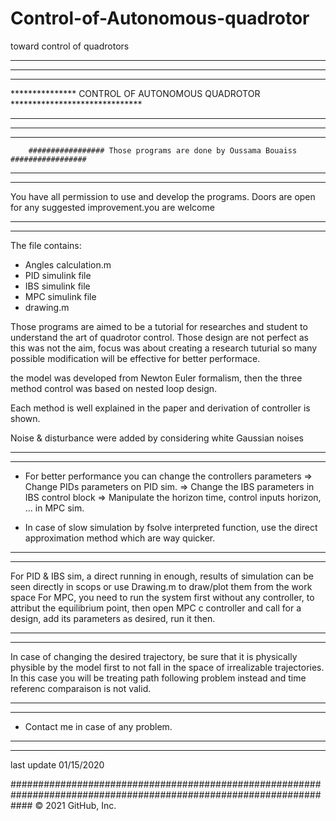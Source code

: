 # Control-of-Autonomous-quadrotor
toward control of quadrotors



*******************************************************************************************************************
*******************************************************************************************************************
***************         						             ******************************
***************              CONTROL OF AUTONOMOUS QUADROTOR                         ******************************
***************           							     ******************************
*******************************************************************************************************************
*******************************************************************************************************************


 		################# Those programs are done by Oussama Bouaiss #################


*******************************************************************************************************************
*******************************************************************************************************************

You have all permission to use and develop the programs.
Doors are open for any suggested improvement.you are welcome

*******************************************************************************************************************
*******************************************************************************************************************


The file contains:

* Angles calculation.m
* PID simulink file
* IBS simulink file
* MPC simulink file
* drawing.m

Those programs are aimed to be a tutorial for researches and student to understand the art of quadrotor control.
Those design are not perfect as this was not the aim, focus was about creating a research tuturial so many 
possible modification will be effective for better performace.
 
the model was developed from Newton Euler formalism, then the three method control was based on nested loop design.

Each method is well explained in the paper and derivation of controller is shown.

Noise & disturbance were added by considering white Gaussian noises


*******************************************************************************************************************
*******************************************************************************************************************
- For better performance you can change the controllers parameters
     => Change PIDs parameters on PID sim.
     => Change the IBS parameters in IBS control block
     => Manipulate the horizon time, control inputs horizon, ... in MPC sim.
 
- In case of slow simulation by fsolve interpreted function, use the direct approximation method which are way quicker.



*******************************************************************************************************************
*******************************************************************************************************************



For PID & IBS sim, a direct running in enough, results of simulation can be seen directly in scops or use Drawing.m 
to draw/plot them from the work space 
For MPC, you need to run the system first without any controller, to attribut the equilibrium point, then open MPC c
controller and call for a design, add its parameters as desired, run it then.



*******************************************************************************************************************
*******************************************************************************************************************

In case of changing the desired trajectory, be sure that it is physically physible by the model first to not fall 
in the space of irrealizable trajectories.
In this case you will be treating path following problem instead and time referenc comparaison is not valid.

*******************************************************************************************************************
*******************************************************************************************************************


- Contact me in case of any problem. 

*******************************************************************************************************************
*******************************************************************************************************************



last update 01/15/2020




####################################################################################################################
© 2021 GitHub, Inc.
